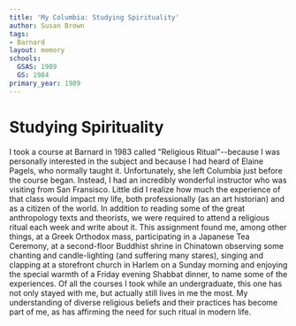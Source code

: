 ```yaml
---
title: 'My Columbia: Studying Spirituality'
author: Susan Brown
tags:
- Barnard
layout: memory
schools:
  GSAS: 1989
  GS: 1984
primary_year: 1989
---
```

# Studying Spirituality

I took a course at Barnard in 1983 called "Religious Ritual"--because I was personally interested in the subject and because I had heard of Elaine Pagels, who normally taught it. Unfortunately, she left Columbia just before the course began. Instead, I had an incredibly  wonderful instructor who was visiting from San Fransisco. Little did I realize how much the experience of that class would impact my life, both professionally (as an art historian) and as a citizen of the world. In addition to reading some of the great anthropology texts and theorists, we were required to attend a religious ritual each week and write about it.  This assignment found me, among other things, at a Greek Orthodox mass, participating in a Japanese Tea Ceremony, at a second-floor Buddhist shrine in Chinatown observing some chanting and candle-lighting (and suffering many stares), singing and clapping at a storefront church in Harlem on a Sunday morning and enjoying the special warmth of a Friday evening Shabbat dinner, to name some of the experiences. Of all the courses I took while an undergraduate, this one has not only stayed with me, but actually still lives in me the most. My understanding of diverse religious beliefs and their practices has become part of me, as has affirming the need for such ritual in modern life.
